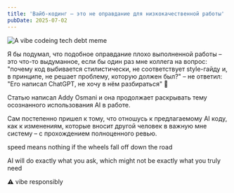 ```yaml
---
title: 'Вайб-кодинг – это не оправдание для низкокачественной работы'
pubDate: 2025-07-02
---
```


![A vibe codeing tech debt meme](../../../assets/images/vibe-codeing-tech-debt.jpg)

Я бы подумал, что подобное оправдание плохо выполненной работы – это что-то выдуманное, если бы один раз мне коллега на вопрос: "почему код выбивается стилистически, не соответствует style-гайду и, в принципе, не решает проблему, которую должен был?" – не ответил: "Его написал ChatGPT, не хочу в нём разбираться" 🫣

Статью написал Addy Osmani и она продолжает раскрывать тему осознанного использования AI в работе.

Сам постепенно пришел к тому, что отношусь к предлагаемому AI коду, как к изменениям, которые вносит другой человек в важную мне систему – с прохождением полноценного ревью.

speed means nothing if the wheels fall off down the road

AI will do exactly what you ask, which might not be exactly what you truly need

⚠️ vibe responsibly
